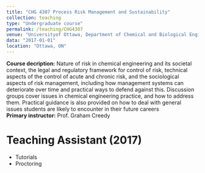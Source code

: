 ```yaml
---
title: "CHG 4307 Process Risk Management and Sustainability"
collection: teaching
type: "Undergraduate course"
permalink: /teaching/CHG4307
venue: "Universityof Ottawa, Department of Chemical and Biological Engineering"
data: "2017-01-01"
location: "Ottawa, ON"
---
```


<b>Course decription:</b>  Nature of risk in chemical engineering and its societal context, the legal and regulatory framework for control of risk, technical aspects of the control of acute and chronic risk, and the sociological aspects of risk management, including how management systems can deteriorate over time and practical ways to defend against this. Discussion groups cover issues in chemical engineering practice, and how to address them. Practical guidance is also provided on how to deal with general issues students are likely to encounter in their future careers \
<b>Primary instructor:</b> Prof. Graham Creedy

# Teaching Assistant (2017)
* Tutorials
* Proctoring